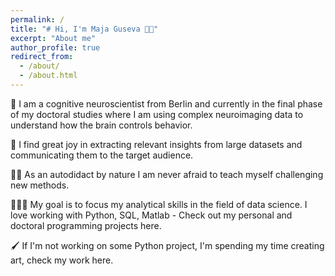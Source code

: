 ```yaml
---
permalink: /
title: "# Hi, I'm Maja Guseva 👋🏻"
excerpt: "About me"
author_profile: true
redirect_from: 
  - /about/
  - /about.html
---
```



🧠 I am a cognitive neuroscientist from Berlin and currently in the final phase of my doctoral studies where I am using complex neuroimaging data to understand how the brain controls behavior. 

💬 I find great joy in extracting relevant insights from large datasets and communicating them to the target audience. 

💪🏻 As an autodidact by nature I am never afraid to teach myself challenging new methods. 

👩🏻‍💻 My goal is to focus my analytical skills in the field of data science. I love working with Python, SQL, Matlab - Check out my personal and doctoral programming projects here.

🖌 If I'm not working on some Python project, I'm spending my time creating art, check my work here.
